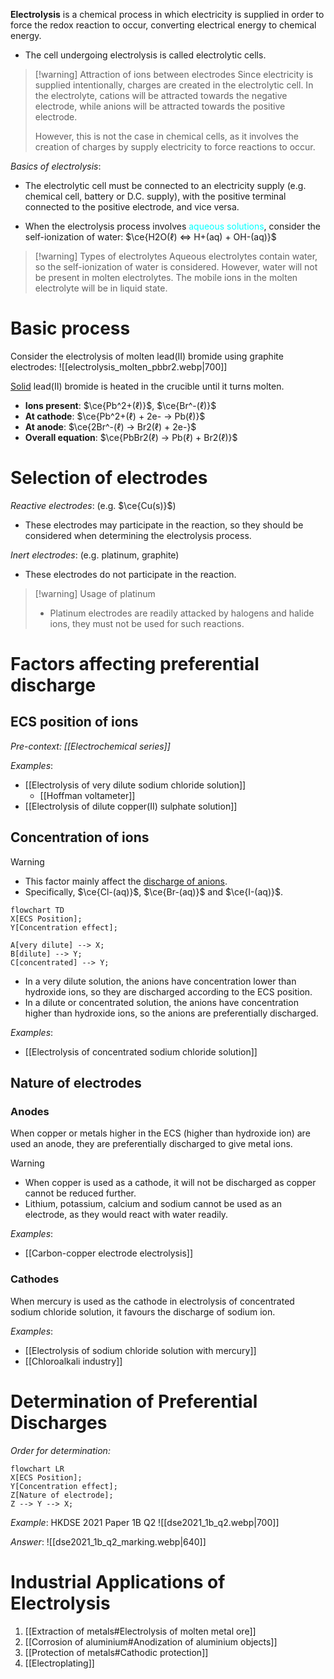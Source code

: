 **Electrolysis** is a chemical process in which electricity is supplied in order to force the redox reaction to occur, converting <span class="hi-green">electrical energy to chemical energy</span>.
- The cell undergoing electrolysis is called <span class="hi-blue">electrolytic cells</span>.

> [!warning] Attraction of ions between electrodes
> Since electricity is supplied intentionally, charges are created in the electrolytic cell. In the electrolyte, <span class="hi-green">cations will be attracted towards the negative electrode, while anions will be attracted towards the positive electrode.</span>
> 
> However, this is not the case in chemical cells, as it involves the creation of charges by supply electricity to force reactions to occur.

*Basics of electrolysis*:
- The electrolytic cell must be connected to an <span class="hi-blue">electricity supply</span> (e.g. chemical cell, battery or D.C. supply), with the positive terminal connected to the positive electrode, and vice versa.

- When the electrolysis process involves <span style="color: aqua">aqueous solutions</span>, consider the <span class="hi-blue">self-ionization of water</span>: $\ce{H2O(ℓ) <=> H+(aq) + OH-(aq)}$

> [!warning] Types of electrolytes
> Aqueous electrolytes contain water, so the self-ionization of water is considered. However, <span class="hi-green">water will not be present in molten electrolytes</span>. The mobile ions in the molten electrolyte will be in <span class="hi-blue">liquid state</span>.

# Basic process
Consider the <span class="hi-green">electrolysis of molten lead(II) bromide</span> using <span class="hi-blue">graphite electrodes</span>:
![[electrolysis_molten_pbbr2.webp|700]]

<u>Solid</u> lead(II) bromide is heated in the <span class="hi-blue">crucible</span> until it turns molten.
- **Ions present**: $\ce{Pb^2+(ℓ)}$, $\ce{Br^-(ℓ)}$
- **At cathode**: $\ce{Pb^2+(ℓ) + 2e- -> Pb(ℓ)}$
- **At anode**: $\ce{2Br^-(ℓ) -> Br2(ℓ) + 2e-}$
- **Overall equation**: $\ce{PbBr2(ℓ) -> Pb(ℓ) + Br2(ℓ)}$

# Selection of electrodes
*Reactive electrodes*: (e.g. $\ce{Cu(s)}$)
- These electrodes <span class="hi-green">may participate in the reaction</span>, so they should be considered when determining the electrolysis process.

*Inert electrodes*: (e.g. platinum, graphite)
- These electrodes <span class="hi-green">do not participate in the reaction</span>.

> [!warning] Usage of platinum
> - <span class="hi-green">Platinum electrodes are readily attacked by halogens and halide ions</span>, they must not be used for such reactions.

# Factors affecting preferential discharge
## ECS position of ions
*Pre-context: [[Electrochemical series]]*

*Examples*:
- [[Electrolysis of very dilute sodium chloride solution]]
	- [[Hoffman voltameter]]
- [[Electrolysis of dilute copper(II) sulphate solution]]

## Concentration of ions
> [!warning]
> - This factor mainly affect the <u>discharge of anions</u>.
> - Specifically, $\ce{Cl-(aq)}$, $\ce{Br-(aq)}$  and $\ce{I-(aq)}$.

```mermaid
flowchart TD
X[ECS Position];
Y[Concentration effect];

A[very dilute] --> X;
B[dilute] --> Y;
C[concentrated] --> Y;
```
- In a <span class="hi-blue">very dilute</span> solution, the <span class="hi-green">anions have concentration lower than hydroxide ions</span>, so they are discharged according to the ECS position.
- In a <span class="hi-blue">dilute or concentrated</span> solution, the <span class="hi-green">anions have concentration higher than hydroxide ions</span>, so the <span class="hi-green">anions are preferentially discharged</span>.

*Examples*:
- [[Electrolysis of concentrated sodium chloride solution]]

## Nature of electrodes
### Anodes
When <span class="hi-green">copper or metals higher in the ECS</span> (higher than hydroxide ion) are used an <span class="hi-blue">anode</span>, they are preferentially discharged to give metal ions.

> [!warning]
> - When copper is used as a cathode, it will not be discharged as copper cannot be reduced further.
> - <span class="hi-green">Lithium, potassium, calcium and sodium cannot be used as an electrode</span>, as they would react with water readily.

*Examples*:
- [[Carbon-copper electrode electrolysis]]

### Cathodes
When <span class="hi-blue">mercury</span> is used as the <span class="hi-blue">cathode</span> in electrolysis of concentrated sodium chloride solution, it <span class="hi-green">favours the discharge of sodium ion</span>.

*Examples*:
- [[Electrolysis of sodium chloride solution with mercury]]
- [[Chloroalkali industry]]

# Determination of Preferential Discharges
*Order for determination:*
```mermaid
flowchart LR
X[ECS Position];
Y[Concentration effect];
Z[Nature of electrode];
Z --> Y --> X;
```

*Example*: HKDSE 2021 Paper 1B Q2
![[dse2021_1b_q2.webp|700]]

*Answer*:
![[dse2021_1b_q2_marking.webp|640]]

# Industrial Applications of Electrolysis
1. [[Extraction of metals#Electrolysis of molten metal ore]]
2. [[Corrosion of aluminium#Anodization of aluminium objects]]
3. [[Protection of metals#Cathodic protection]]
4. [[Electroplating]]
